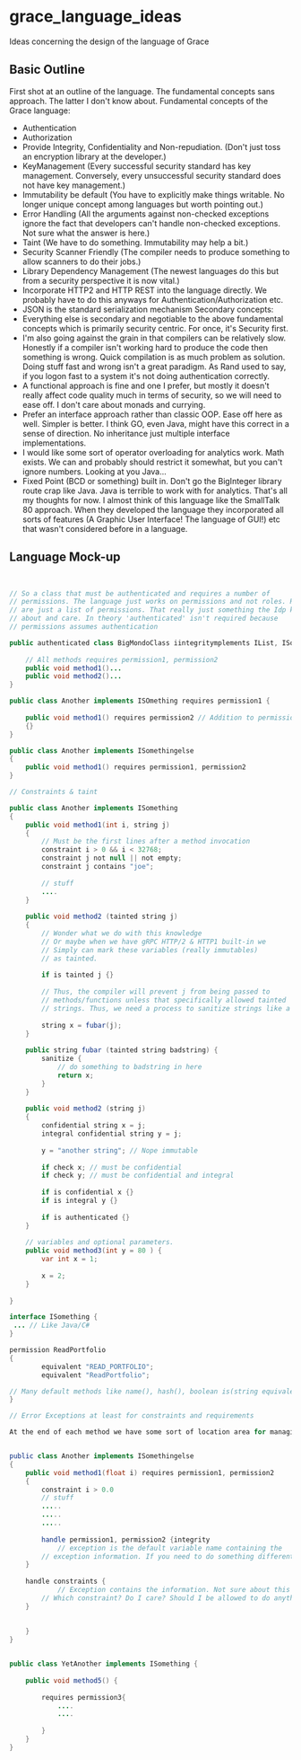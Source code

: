 # grace_language_ideas
Ideas concerning the design of the language of Grace


## Basic Outline
First shot at an outline of the language. The fundamental concepts sans approach. The latter I don't know about.
Fundamental concepts of the Grace language:
* Authentication
* Authorization
* Provide Integrity, Confidentiality and Non-repudiation. (Don't just toss an encryption library at the developer.)
* KeyManagement (Every successful security standard has key management. Conversely, every unsuccessful security standard does not have key management.)
* Immutability be default (You have to explicitly make things writable. No longer unique concept among languages but worth pointing out.)
* Error Handling (All the arguments against non-checked exceptions ignore the fact that developers can't handle non-checked exceptions. Not sure what the answer is here.)
* Taint (We have to do something. Immutability may help a bit.)
* Security Scanner Friendly (The compiler needs to produce something to allow scanners to do their jobs.)
* Library Dependency Management (The newest languages do this but from a security perspective it is now vital.)
* Incorporate HTTP2 and HTTP REST into the language directly. We probably have to do this anyways for Authentication/Authorization etc.
* JSON is the standard serialization mechanism
Secondary concepts:
* Everything else is secondary and negotiable to the above fundamental concepts which is primarily security centric. For once, it's Security first.
* I'm also going against the grain in that compilers can be relatively slow. Honestly if a compiler isn't working hard to produce the code then something is wrong. Quick compilation is as much problem as solution. Doing stuff fast and wrong isn't a great paradigm. As Rand used to say, if you logon fast to a system it's not doing authentication correctly.
* A functional approach is fine and one I prefer, but mostly it doesn't really affect code quality much in terms of security, so we will need to ease off. I don't care about monads and currying.
* Prefer an interface approach rather than classic OOP. Ease off here as well. Simpler is better. I think GO, even Java,  might have this correct in a sense of direction. No inheritance just multiple interface implementations.
* I would like some sort of operator overloading for analytics work. Math exists. We can and probably should restrict it somewhat, but you can't ignore numbers. Looking at you Java...
* Fixed Point (BCD or something) built in. Don't go the BigInteger library route crap like Java. Java is terrible to work with for analytics.
That's all my thoughts for now. I almost think of this language like the SmallTalk 80 approach. When they developed the language they incorporated all sorts of features (A Graphic User Interface! The language of GUI!) etc that wasn't considered before in a language.

## Language Mock-up

```java


// So a class that must be authenticated and requires a number of 
// permissions. The language just works on permissions and not roles. Roles
// are just a list of permissions. That really just something the Idp knows
// about and care. In theory 'authenticated' isn't required because
// permissions assumes authentication

public authenticated class BigMondoClass iintegritymplements IList, ISomethingElse requires permission1, permission2 {
    
    // All methods requires permission1, permission2
    public void method1()...
    public void method2()...
}

public class Another implements ISOmething requires permission1 {
    
    public void method1() requires permission2 // Addition to permission 1 or overrides?
    {}
}

public class Another implements ISomethingelse
{
    public void method1() requires permission1, permission2
}

// Constraints & taint

public class Another implements ISomething
{
    public void method1(int i, string j)
    {
        // Must be the first lines after a method invocation
        constraint i > 0 && i < 32768;
        constraint j not null || not empty;
        constraint j contains "joe";
        
        // stuff
        ....
    }
    
    public void method2 (tainted string j)
    {
        // Wonder what we do with this knowledge
        // Or maybe when we have gRPC HTTP/2 & HTTP1 built-in we
        // Simply can mark these variables (really immutables) 
        // as tainted. 
        
        if is tainted j {}
        
        // Thus, the compiler will prevent j from being passed to
        // methods/functions unless that specifically allowed tainted
        // strings. Thus, we need a process to sanitize strings like a cast.
            
        string x = fubar(j);
    }
    
    public string fubar (tainted string badstring) {
        sanitize {
            // do something to badstring in here 
            return x;
        }
    }
    
    public void method2 (string j)
    {
        confidential string x = j; 
        integral confidential string y = j;
        
        y = "another string"; // Nope immutable 
        
        if check x; // must be confidential
        if check y; // must be confidential and integral
        
        if is confidential x {}
        if is integral y {}
        
        if is authenticated {}
    }
    
    // variables and optional parameters.
    public void method3(int y = 80 ) {
        var int x = 1;
        
        x = 2;
    }
    
}

interface ISomething {
 ... // Like Java/C#
}

permission ReadPortfolio
{
        equivalent "READ_PORTFOLIO";
        equivalent "ReadPortfolio";

// Many default methods like name(), hash(), boolean is(string equivalent)
}

// Error Exceptions at least for constraints and requirements

At the end of each method we have some sort of location area for managing the exceptions should they occur. They are checked in the sense that the compiler warns us if we have no handled all the exceptions. 


public class Another implements ISomethingelse
{
    public void method1(float i) requires permission1, permission2
    {
        constraint i > 0.0
        // stuff
        .....
        .....
        .....
        
        handle permission1, permission2 {integrity
            // exception is the default variable name containing the
        // exception information. If you need to do something different for permissions then use separate handle closures. Probably should be closures? I don't know.
    }
    
    handle constraints {
            // Exception contains the information. Not sure about this one.
        // Which constraint? Do I care? Should I be allowed to do anything?
    }
        
        
    }
}


public class YetAnother implements ISomething {
    
    public void method5() {
        
        requires permission3{
            ....
            ....
            
        }
    }
}



```

